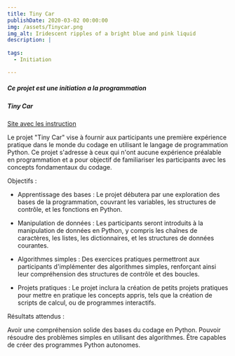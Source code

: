 ```yaml
---
title: Tiny Car
publishDate: 2020-03-02 00:00:00
img: /assets/Tinycar.png
img_alt: Iridescent ripples of a bright blue and pink liquid
description: |
  
tags:
  - Initiation

---
```

##### Ce projet est une initiation a la programmation
##### Tiny Car

[Site avec les instruction](https://www.frebourg.es)

Le projet "Tiny Car" vise à fournir aux participants une première expérience pratique dans le monde du codage en utilisant le langage de programmation Python. Ce projet s'adresse à ceux qui n'ont aucune expérience préalable en programmation et a pour objectif de familiariser les participants avec les concepts fondamentaux du codage.   

Objectifs :  

- Apprentissage des bases : Le projet débutera par une exploration des bases de la programmation, couvrant les variables, les structures de contrôle, et les fonctions en Python.  

- Manipulation de données : Les participants seront introduits à la manipulation de données en Python, y compris les chaînes de caractères, les listes, les dictionnaires, et les structures de données courantes.  
 
- Algorithmes simples : Des exercices pratiques permettront aux participants d'implémenter des algorithmes simples, renforçant ainsi leur compréhension des structures de contrôle et des boucles.

- Projets pratiques : Le projet inclura la création de petits projets pratiques pour mettre en pratique les concepts appris, tels que la création de scripts de calcul, ou de programmes interactifs.


Résultats attendus :

Avoir une compréhension solide des bases du codage en Python.
Pouvoir résoudre des problèmes simples en utilisant des algorithmes.
Être capables de créer des programmes Python autonomes.




